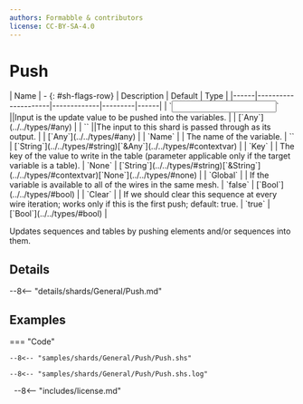 ```yaml
---
authors: Formabble & contributors
license: CC-BY-SA-4.0
---
```



# Push

<div class="sh-parameters" markdown="1">
| Name | - {: #sh-flags-row} | Description | Default | Type |
|------|---------------------|-------------|---------|------|
| `<input>` ||Input is the update value to be pushed into the variables. | | [`Any`](../../types/#any) |
| `<output>` ||The input to this shard is passed through as its output. | | [`Any`](../../types/#any) |
| `Name` |  | The name of the variable. | `` | [`String`](../../types/#string)[`&Any`](../../types/#contextvar) |
| `Key` |  | The key of the value to write in the table (parameter applicable only if the target variable is a table). | `None` | [`String`](../../types/#string)[`&String`](../../types/#contextvar)[`None`](../../types/#none) |
| `Global` |  | If the variable is available to all of the wires in the same mesh. | `false` | [`Bool`](../../types/#bool) |
| `Clear` |  | If we should clear this sequence at every wire iteration; works only if this is the first push; default: true. | `true` | [`Bool`](../../types/#bool) |

</div>

Updates sequences and tables by pushing elements and/or sequences into them.

## Details

--8<-- "details/shards/General/Push.md"


## Examples

=== "Code"

  ```x86asm linenums="1"
  --8<-- "samples/shards/General/Push/Push.shs"
  ```

  ```
  --8<-- "samples/shards/General/Push/Push.shs.log"
  ```
&nbsp;
--8<-- "includes/license.md"

